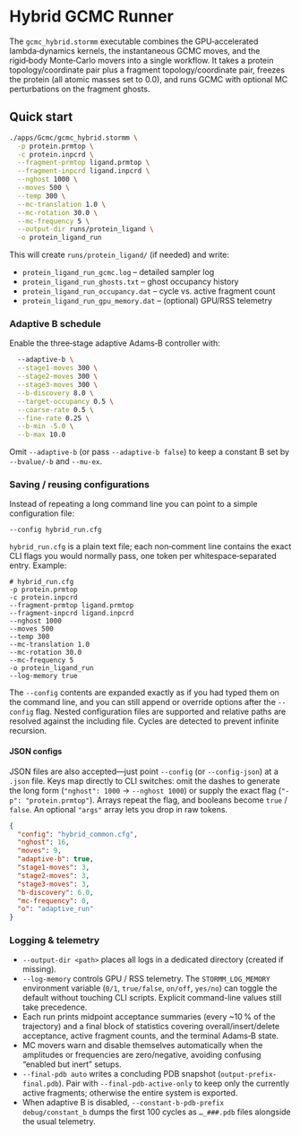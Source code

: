 # Hybrid GCMC Runner

The `gcmc_hybrid.stormm` executable combines the GPU‑accelerated lambda‑dynamics kernels,
the instantaneous GCMC moves, and the rigid‑body Monte‑Carlo movers into a single workflow.
It takes a protein topology/coordinate pair plus a fragment topology/coordinate pair, freezes
the protein (all atomic masses set to 0.0), and runs GCMC with optional MC perturbations on the
fragment ghosts.

## Quick start

```bash
./apps/Gcmc/gcmc_hybrid.stormm \
  -p protein.prmtop \
  -c protein.inpcrd \
  --fragment-prmtop ligand.prmtop \
  --fragment-inpcrd ligand.inpcrd \
  --nghost 1000 \
  --moves 500 \
  --temp 300 \
  --mc-translation 1.0 \
  --mc-rotation 30.0 \
  --mc-frequency 5 \
  --output-dir runs/protein_ligand \
  -o protein_ligand_run
```

This will create `runs/protein_ligand/` (if needed) and write:

- `protein_ligand_run_gcmc.log` – detailed sampler log  
- `protein_ligand_run_ghosts.txt` – ghost occupancy history  
- `protein_ligand_run_occupancy.dat` – cycle vs. active fragment count  
- `protein_ligand_run_gpu_memory.dat` – (optional) GPU/RSS telemetry  

### Adaptive B schedule

Enable the three‑stage adaptive Adams‑B controller with:

```bash
  --adaptive-b \
  --stage1-moves 300 \
  --stage2-moves 300 \
  --stage3-moves 300 \
  --b-discovery 8.0 \
  --target-occupancy 0.5 \
  --coarse-rate 0.5 \
  --fine-rate 0.25 \
  --b-min -5.0 \
  --b-max 10.0
```

Omit `--adaptive-b` (or pass `--adaptive-b false`) to keep a constant B set by `--bvalue/-b`
and `--mu-ex`.

### Saving / reusing configurations

Instead of repeating a long command line you can point to a simple configuration file:

```
--config hybrid_run.cfg
```

`hybrid_run.cfg` is a plain text file; each non‑comment line contains the exact CLI flags you
would normally pass, one token per whitespace‑separated entry. Example:

```
# hybrid_run.cfg
-p protein.prmtop
-c protein.inpcrd
--fragment-prmtop ligand.prmtop
--fragment-inpcrd ligand.inpcrd
--nghost 1000
--moves 500
--temp 300
--mc-translation 1.0
--mc-rotation 30.0
--mc-frequency 5
-o protein_ligand_run
--log-memory true
```

The `--config` contents are expanded exactly as if you had typed them on the command line,
and you can still append or override options after the `--config` flag. Nested configuration
files are supported and relative paths are resolved against the including file. Cycles are
detected to prevent infinite recursion.

#### JSON configs

JSON files are also accepted—just point `--config` (or `--config-json`) at a `.json` file. Keys
map directly to CLI switches: omit the dashes to generate the long form (`"nghost": 1000` →
`--nghost 1000`) or supply the exact flag (`"-p": "protein.prmtop"`). Arrays repeat the flag,
and booleans become `true` / `false`. An optional `"args"` array lets you drop in raw tokens.

```json
{
  "config": "hybrid_common.cfg",
  "nghost": 16,
  "moves": 9,
  "adaptive-b": true,
  "stage1-moves": 3,
  "stage2-moves": 3,
  "stage3-moves": 3,
  "b-discovery": 6.0,
  "mc-frequency": 0,
  "o": "adaptive_run"
}
```

### Logging & telemetry

- `--output-dir <path>` places all logs in a dedicated directory (created if missing).
- `--log-memory` controls GPU / RSS telemetry. The `STORMM_LOG_MEMORY` environment variable
  (`0/1`, `true/false`, `on/off`, `yes/no`) can toggle the default without touching CLI
  scripts. Explicit command-line values still take precedence.
- Each run prints midpoint acceptance summaries (every ~10 % of the trajectory) and a final
  block of statistics covering overall/insert/delete acceptance, active fragment counts, and
  the terminal Adams‑B state.
- MC movers warn and disable themselves automatically when the amplitudes or frequencies are
  zero/negative, avoiding confusing “enabled but inert” setups.
- `--final-pdb auto` writes a concluding PDB snapshot (`output-prefix-final.pdb`). Pair with
  `--final-pdb-active-only` to keep only the currently active fragments; otherwise the entire
  system is exported.
- When adaptive B is disabled, `--constant-b-pdb-prefix debug/constant_b` dumps the first
  100 cycles as `…_###.pdb` files alongside the usual telemetry.
